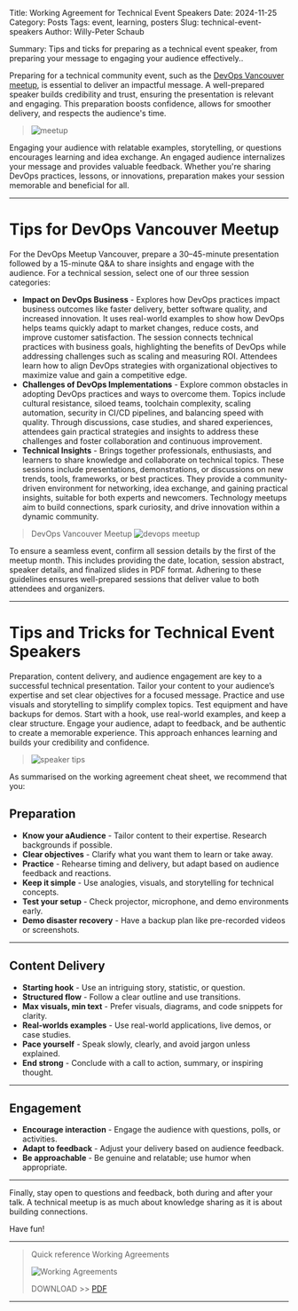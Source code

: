 Title: Working Agreement for Technical Event Speakers
Date: 2024-11-25
Category: Posts 
Tags: event, learning, posters
Slug: technical-event-speakers
Author: Willy-Peter Schaub

Summary: Tips and ticks for preparing as a technical event speaker, from preparing your message to engaging your audience effectively..


Preparing for a technical community event, such as the [DevOps Vancouver meetup](https://www.meetup.com/DevOps-Vancouver-BC-Canada), is essential to deliver an impactful message. A well-prepared speaker builds credibility and trust, ensuring the presentation is relevant and engaging. This preparation boosts confidence, allows for smoother delivery, and respects the audience's time.

> ![meetup](../images/technical-event-speakers-1.png) 

Engaging your audience with relatable examples, storytelling, or questions encourages learning and idea exchange. An engaged audience internalizes your message and provides valuable feedback. Whether you're sharing DevOps practices, lessons, or innovations, preparation makes your session memorable and beneficial for all.

---

# Tips for DevOps Vancouver Meetup

For the DevOps Meetup Vancouver, prepare a 30–45-minute presentation followed by a 15-minute Q&A to share insights and engage with the audience. For a technical session, select one of our three session categories:

- **Impact on DevOps Business** - Explores how DevOps practices impact business outcomes like faster delivery, better software quality, and increased innovation. It uses real-world examples to show how DevOps helps teams quickly adapt to market changes, reduce costs, and improve customer satisfaction. The session connects technical practices with business goals, highlighting the benefits of DevOps while addressing challenges such as scaling and measuring ROI. Attendees learn how to align DevOps strategies with organizational objectives to maximize value and gain a competitive edge.
- **Challenges of DevOps Implementations** - Explore common obstacles in adopting DevOps practices and ways to overcome them. Topics include cultural resistance, siloed teams, toolchain complexity, scaling automation, security in CI/CD pipelines, and balancing speed with quality. Through discussions, case studies, and shared experiences, attendees gain practical strategies and insights to address these challenges and foster collaboration and continuous improvement.
- **Technical Insights** - Brings together professionals, enthusiasts, and learners to share knowledge and collaborate on technical topics. These sessions include presentations, demonstrations, or discussions on new trends, tools, frameworks, or best practices. They provide a community-driven environment for networking, idea exchange, and gaining practical insights, suitable for both experts and newcomers. Technology meetups aim to build connections, spark curiosity, and drive innovation within a dynamic community.

> DevOps Vancouver Meetup 
> ![devops meetup](../images/technical-event-speakers-2.png) 

To ensure a seamless event, confirm all session details by the first of the meetup month. This includes providing the date, location, session abstract, speaker details, and finalized slides in PDF format. Adhering to these guidelines ensures well-prepared sessions that deliver value to both attendees and organizers.

---

# Tips and Tricks for Technical Event Speakers

Preparation, content delivery, and audience engagement are key to a successful technical presentation. Tailor your content to your audience’s expertise and set clear objectives for a focused message. Practice and use visuals and storytelling to simplify complex topics. Test equipment and have backups for demos. Start with a hook, use real-world examples, and keep a clear structure. Engage your audience, adapt to feedback, and be authentic to create a memorable experience. This approach enhances learning and builds your credibility and confidence.

> ![speaker tips](../images/technical-event-speakers-3.png) 

As summarised on the working agreement cheat sheet, we recommend that you:

## Preparation

- **Know your aAudience** - Tailor content to their expertise. Research backgrounds if possible.
- **Clear objectives** - Clarify what you want them to learn or take away.
- **Practice** - Rehearse timing and delivery, but adapt based on audience feedback and reactions.
- **Keep it simple** - Use analogies, visuals, and storytelling for technical concepts.
- **Test your setup** - Check projector, microphone, and demo environments early.
- **Demo disaster recovery** - Have a backup plan like pre-recorded videos or screenshots.

---

## Content Delivery

- **Starting hook** - Use an intriguing story, statistic, or question.
- **Structured flow** - Follow a clear outline and use transitions.
- **Max visuals, min text** - Prefer visuals, diagrams, and code snippets for clarity.
- **Real-worlds examples** - Use real-world applications, live demos, or case studies.
- **Pace yourself** - Speak slowly, clearly, and avoid jargon unless explained.
- **End strong** - Conclude with a call to action, summary, or inspiring thought.

---

## Engagement

- **Encourage interaction** - Engage the audience with questions, polls, or activities.
- **Adapt to feedback** - Adjust your delivery based on audience feedback.
- **Be approachable** - Be genuine and relatable; use humor when appropriate.

---

Finally, stay open to questions and feedback, both during and after your talk. A technical meetup is as much about knowledge sharing as it is about building connections.

Have fun!

---

> Quick reference Working Agreements 
>
> ![Working Agreements](../images/technical-event-speakers-4.png) 
>
> DOWNLOAD >> [PDF](/documents/technical-event-speakers.pdf)

---

